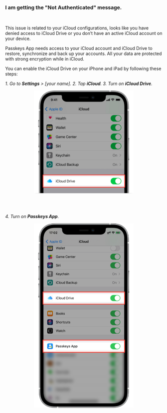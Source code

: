 <!-- 
---
title: I am getting the "Not Authenticated" message.
--- 
-->

### **I am getting the "Not Authenticated" message.**

<br />

This issue is related to your iCloud configurations, looks like you have denied access to iCloud Drive or you don’t have an active iCloud account on your device. 

Passkeys App needs access to your iCloud account and iCloud Drive to restore, synchronize and back up your accounts. All your data are protected with strong encryption while in iCloud.

You can enable the iCloud Drive on your iPhone and iPad by following these steps:

*1. Go to **Settings** > [your name].*
*2. Tap **iCloud**.*
*3. Turn on **iCloud Drive**.*

<p align="center">
<img src="../assets/008_1.png" style="width:320px;"/>
</p>

<br />
<br />

*4. Turn on **Passkeys App**.*

<p align="center">
<img src="../assets/008_2.png" style="width:320px;"/>
</p>
